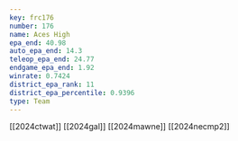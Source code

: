 ```yaml
---
key: frc176
number: 176
name: Aces High
epa_end: 40.98
auto_epa_end: 14.3
teleop_epa_end: 24.77
endgame_epa_end: 1.92
winrate: 0.7424
district_epa_rank: 11
district_epa_percentile: 0.9396
type: Team
---
```

[[2024ctwat]]
[[2024gal]]
[[2024mawne]]
[[2024necmp2]]
